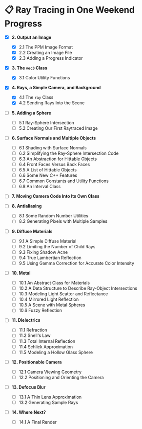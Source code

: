 # 📋 Ray Tracing in One Weekend Progress

- [x] **2. Output an Image**
  - [x] 2.1 The PPM Image Format
  - [x] 2.2 Creating an Image File
  - [x] 2.3 Adding a Progress Indicator

- [x] **3. The `vec3` Class**
  - [x] 3.1 Color Utility Functions

- [x] **4. Rays, a Simple Camera, and Background**
  - [x] 4.1 The `ray` Class
  - [x] 4.2 Sending Rays Into the Scene

- [ ] **5. Adding a Sphere**
  - [ ] 5.1 Ray-Sphere Intersection
  - [ ] 5.2 Creating Our First Raytraced Image

- [ ] **6. Surface Normals and Multiple Objects**
  - [ ] 6.1 Shading with Surface Normals
  - [ ] 6.2 Simplifying the Ray-Sphere Intersection Code
  - [ ] 6.3 An Abstraction for Hittable Objects
  - [ ] 6.4 Front Faces Versus Back Faces
  - [ ] 6.5 A List of Hittable Objects
  - [ ] 6.6 Some New C++ Features
  - [ ] 6.7 Common Constants and Utility Functions
  - [ ] 6.8 An Interval Class

- [ ] **7. Moving Camera Code Into Its Own Class**

- [ ] **8. Antialiasing**
  - [ ] 8.1 Some Random Number Utilities
  - [ ] 8.2 Generating Pixels with Multiple Samples

- [ ] **9. Diffuse Materials**
  - [ ] 9.1 A Simple Diffuse Material
  - [ ] 9.2 Limiting the Number of Child Rays
  - [ ] 9.3 Fixing Shadow Acne
  - [ ] 9.4 True Lambertian Reflection
  - [ ] 9.5 Using Gamma Correction for Accurate Color Intensity

- [ ] **10. Metal**
  - [ ] 10.1 An Abstract Class for Materials
  - [ ] 10.2 A Data Structure to Describe Ray-Object Intersections
  - [ ] 10.3 Modeling Light Scatter and Reflectance
  - [ ] 10.4 Mirrored Light Reflection
  - [ ] 10.5 A Scene with Metal Spheres
  - [ ] 10.6 Fuzzy Reflection

- [ ] **11. Dielectrics**
  - [ ] 11.1 Refraction
  - [ ] 11.2 Snell's Law
  - [ ] 11.3 Total Internal Reflection
  - [ ] 11.4 Schlick Approximation
  - [ ] 11.5 Modeling a Hollow Glass Sphere

- [ ] **12. Positionable Camera**
  - [ ] 12.1 Camera Viewing Geometry
  - [ ] 12.2 Positioning and Orienting the Camera

- [ ] **13. Defocus Blur**
  - [ ] 13.1 A Thin Lens Approximation
  - [ ] 13.2 Generating Sample Rays

- [ ] **14. Where Next?**
  - [ ] 14.1 A Final Render
